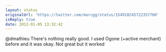 ```yaml
---
layout: status
originalUrl: 'https://twitter.com/marcgg/status/154918245722357760'
isReply: true
date: 2012-01-05 13:32:42
---
```


@dmathieu There's nothing really good. I used Ogone (+active merchant) before and it was okay. Not great but it worked
